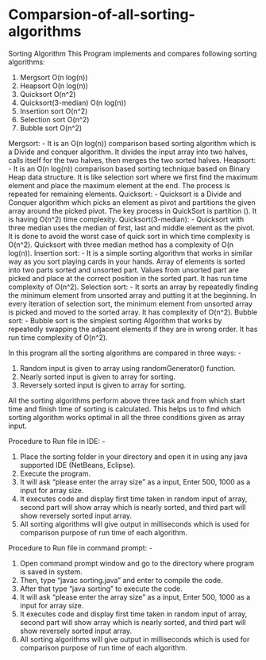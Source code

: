 # Comparsion-of-all-sorting-algorithms

Sorting Algorithm 
This Program implements and compares following sorting algorithms:
1. Mergsort 		O(n log(n))
2. Heapsort		O(n log(n))
3. Quicksort		O(n^2)
4. Quicksort(3-median)	O(n log(n))
5. Insertion sort		O(n^2)
6. Selection sort		O(n^2)
7. Bubble sort		O(n^2)

Mergsort: - It is an O(n log(n)) comparison based sorting algorithm which is a Divide and conquer algorithm. It divides the input array into two halves, calls itself for the two halves, then merges the two sorted halves. 
Heapsort: - It is an O(n log(n)) comparison based sorting technique based on Binary Heap data structure. It is like selection sort where we first find the 	maximum element and place the maximum element at the end. The process is repeated for remaining elements.
Quicksort: - Quicksort is a Divide and Conquer algorithm which picks an element as pivot and partitions the given array around the picked pivot. The key 	process in QuickSort is partition (). It is having O(n^2) time complexity.
Quicksort(3-median): - Quicksort with three median uses the median of first, last and middle element as the pivot. It is done to avoid the worst case of quick sort in which time complexity is O(n^2). Quicksort with three median method has a complexity of O(n log(n)).
Insertion sort: - It is a simple sorting algorithm that works in similar way as you sort playing cards in your hands. Array of elements is sorted into two parts sorted and unsorted part. Values from unsorted part are picked and place at the correct position in the sorted part. It has run time complexity of O(n^2).
Selection sort: - It sorts an array by repeatedly finding the minimum element from unsorted array and putting it at the beginning. In every iteration of selection sort, the minimum element from unsorted array is picked and moved to the sorted array. It has complexity of O(n^2).
Bubble sort: - Bubble sort is the simplest sorting Algorithm that works by repeatedly swapping the adjacent elements if they are in wrong order. It has run time complexity of O(n^2).

In this program all the sorting algorithms are compared in three ways: - 
1. Random input is given to array using randomGenerator() function.
2. Nearly sorted input is given to array for sorting.
3. Reversely sorted input is given to array for sorting.

All the sorting algorithms perform above three task and from which start time and finish time of sorting is calculated. This helps us to find which sorting algorithm works optimal in all the three conditions given as array input.

Procedure to Run file in IDE: -
1. Place the sorting folder in your directory and open it in using any java supported IDE (NetBeans, Eclipse).
2. Execute the program.
3. It will ask “please enter the array size” as a input, Enter 500, 1000 as a input for array size.
4. It executes code and display first time taken in random input of array, second part will show array which is nearly sorted, and third part will show reversely sorted input array.
5. All sorting algorithms will give output in milliseconds which is used for comparison purpose of run time of each algorithm.

Procedure to Run file in command prompt: -
1. Open command prompt window and go to the directory where program is saved in system.
2. Then, type “javac sorting.java” and enter to compile the code.
3. After that type “java sorting” to execute the code.
4. It will ask “please enter the array size” as a input, Enter 500, 1000 as a input for array size.
5. It executes code and display first time taken in random input of array, second part will show array which is nearly sorted, and third part will show reversely sorted input array.
6. All sorting algorithms will give output in milliseconds which is used for comparison purpose of run time of each algorithm.
 
